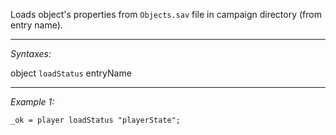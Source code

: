 Loads object's properties from `Objects.sav` file in campaign directory (from entry name).


---
*Syntaxes:*

object `loadStatus`  entryName

---
*Example 1:*

```sqf
_ok = player loadStatus "playerState";
```